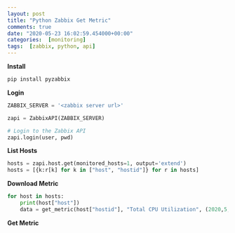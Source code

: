 ```yaml
---
layout: post
title: "Python Zabbix Get Metric"
comments: true
date: "2020-05-23 16:02:59.454000+00:00"
categories:  [monitoring]
tags:  [zabbix, python, api]
---
```







**Install**
```bash
pip install pyzabbix
```

**Login**
```python
ZABBIX_SERVER = '<zabbix server url>'

zapi = ZabbixAPI(ZABBIX_SERVER)

# Login to the Zabbix API
zapi.login(user, pwd)
```

**List Hosts**
```python
hosts = zapi.host.get(monitored_hosts=1, output='extend')
hosts = [{k:r[k] for k in ["host", "hostid"]} for r in hosts]
```

**Download Metric**
```python
for host in hosts:
    print(host["host"])
    data = get_metric(host["hostid"], "Total CPU Utilization", (2020,5,1), (2020,6,1))
```

**Get Metric**
```pyt